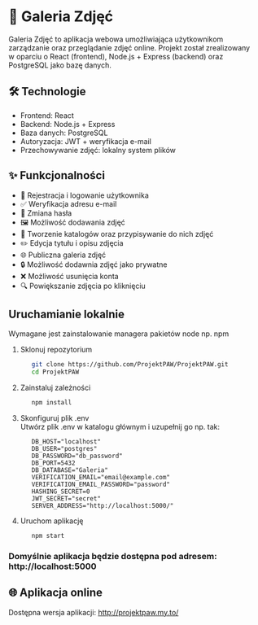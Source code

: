 # 📸 Galeria Zdjęć
Galeria Zdjęć to aplikacja webowa umożliwiająca użytkownikom zarządzanie oraz przeglądanie zdjęć online. Projekt został zrealizowany <br> w oparciu o React (frontend), Node.js + Express (backend) oraz PostgreSQL jako bazę danych.

## 🛠 Technologie

-   Frontend: React
-   Backend: Node.js + Express
-   Baza danych: PostgreSQL
-   Autoryzacja: JWT + weryfikacja e-mail
-   Przechowywanie zdjęć: lokalny system plików

## ✨ Funkcjonalności

 -  🔐 Rejestracja i logowanie użytkownika
 -  ✅ Weryfikacja adresu e-mail
 -  🔑 Zmiana hasła
 -  🖼 Możliwość dodawania zdjęć
 -  📁 Tworzenie katalogów oraz przypisywanie do nich zdjęć
 -  ✏️ Edycja tytułu i opisu zdjęcia
 -  🌐 Publiczna galeria zdjęć
 -  🔒 Możliwość dodawnia zdjęć jako prywatne
 -  ❌ Możliwość usunięcia konta
 -  🔍 Powiększanie zdjęcia po kliknięciu

## Uruchamianie lokalnie
   Wymagane jest zainstalowanie managera pakietów node np. npm
   
1. Sklonuj repozytorium
   ``` bash 
      git clone https://github.com/ProjektPAW/ProjektPAW.git
      cd ProjektPAW  
   ```

3. Zainstaluj zależności <br>
   ``` bash
      npm install
   ```
   
5. Skonfiguruj plik .env <br>
   Utwórz plik .env w katalogu głównym i uzupełnij go np. tak: <br>
   ``` .env
      DB_HOST="localhost" 
      DB_USER="postgres" 
      DB_PASSWORD="db_password" 
      DB_PORT=5432 
      DB_DATABASE="Galeria" 
      VERIFICATION_EMAIL="email@example.com" 
      VERIFICATION_EMAIL_PASSWORD="password"
      HASHING_SECRET=0 
      JWT_SECRET="secret" 
      SERVER_ADDRESS="http://localhost:5000/"
   ```

   
4. Uruchom aplikację
   ```
      npm start
   ```
   
### Domyślnie aplikacja będzie dostępna pod adresem: http://localhost:5000

## 🌐 Aplikacja online

Dostępna wersja aplikacji: http://projektpaw.my.to/
